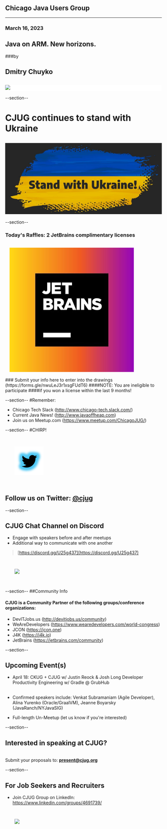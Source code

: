 ## Chicago Java Users Group
---

### March 16, 2023 
## Java on ARM. New horizons.
###by 
## Dmitry Chuyko
<div style="background-color: white; margin-top: 30px;">
	<img src="images/cjug.gif" style="border: none; box-shadow: none;"/>
</div>

--section--
# CJUG continues to stand with Ukraine
<div style="background-color: white; margin-top: 30px;">
	<img src="images/WeStandWithUkraine.jpeg" style="border: none; box-shadow: none;"/>
</div>

--section--
### Today's Raffles: 2 JetBrains complimentary licenses
<img src="images/JetBrains-2022-twitter.jpg" style="border:none; box-shadow:none; margin: 14px; background:white;"/>
<br/>
### Submit your info here to enter into the drawings (https://forms.gle/nwuLeJ3r1xsgFUdT6)
####NOTE: You are ineligible to participate
####if you won a license within the last 9 months!



--section--
#Remember:
 * Chicago Tech Slack (http://www.chicago-tech.slack.com/)
 * Current Java News! (http://www.javaoffheap.com)
 * Join us on Meetup.com (https://www.meetup.com/ChicagoJUG/)

--section--
#CHIRP!
<br/>

<img src="images/twitterBird.png" style="border:none; box-shadow:none; margin: 30px; background:white;"/>

## Follow us on Twitter: <u>[@cjug](https://twitter.com/cjug)</u>

--section--
## CJUG Chat Channel on Discord 
* Engage with speakers before and after meetups
* Additional way to communicate with one another

>[https://discord.gg/U25g437](https://discord.gg/U25g437)

<img src="images/cjug-discord-qrcode.png" style="border:none; box-shadow:none; margin: 30px; background:white;"/>

--section--
##Community Info
<br/>
#### CJUG is a Community Partner of the following groups/conference organizations:

* DevITJobs.us (http://devitjobs.us/community)
* WeAreDevelopers (https://www.wearedevelopers.com/world-congress)
* JCON (https://jcon.one)
* J4K (https://j4k.io)
* JetBrains (https://jetbrains.com/community)

--section--
## Upcoming Event(s)
* April 18: CKUG + CJUG w/ Justin Reock & Josh Long Developer Productivity Engineering w/ Gradle @ GrubHub
<br/><br/>

* Confirmed speakers include: Venkat Subramaniam (Agile Developer), Alina Yurenko (Oracle/GraalVM), Jeanne Boyarsky (JavaRanch/NYJavaSIG)
* Full-length Un-Meetup (let us know if you're interested)

--section--
## Interested in speaking at CJUG? 
<br/>Submit your proposals to: **present@cjug.org**<br/>

--section--

## For Job Seekers and Recruiters

* Join CJUG Group on LinkedIn:<br/>
 https://www.linkedin.com/groups/4691739/

<img src="images/cjug-linkedinGroup-qrcode.png" style="border:none; box-shadow:none; margin: 30px; background:white;"/>


